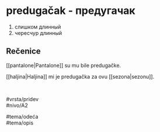 # predugačak - предугачак

1. слишком длинный  
2. чересчур длинный

## Rečenice

[[pantalone|Pantalone]] su mu bile predugačke.

[[haljina|Haljina]] mi je predugačka za ovu [[sezona|sezonu]].

<br>

#vrsta/pridev  
#nivo/A2  

#tema/odeća  
#tema/opis  
